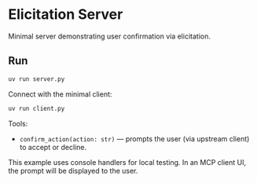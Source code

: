 # Elicitation Server

Minimal server demonstrating user confirmation via elicitation.

## Run

```bash
uv run server.py
```

Connect with the minimal client:

```bash
uv run client.py
```

Tools:

- `confirm_action(action: str)` — prompts the user (via upstream client) to accept or decline.

This example uses console handlers for local testing. In an MCP client UI, the prompt will be displayed to the user.

